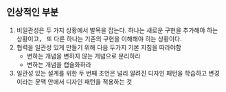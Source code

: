 ## 인상적인 부분
1. 비일관성은 두 가지 상황에서 발목을 잡는다. 하나는 새로운 구현을 추가해야 하는 상황이고， 또 다른 하나는 기존의 구현을 이해해야 히는 상황이다.
2. 협력을 일관성 있게 만들기 위해 다음 두가지 기본 지침을 따라야함
   - 변하는 개념을 변하지 않는 개념으로 분리하라
   - 변하는 개념을 캡슐화하라
3. 일관성 있는 설계를 위한 두 번째 조언은 널리 알려진 디자인 패턴을 학습하고 변경이라는 문맥 안에서 디자인 패턴을 적용하는 것
